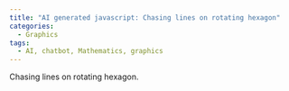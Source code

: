 ```yaml
---
title: "AI generated javascript: Chasing lines on rotating hexagon"
categories:
  - Graphics
tags:
  - AI, chatbot, Mathematics, graphics
---
```


Chasing lines on rotating hexagon.

<canvas id="canvas" width="800" height="600"></canvas>
<script>
        function drawRotating3DHexagon() {
            const canvas = document.getElementById("canvas");
            const ctx = canvas.getContext("2d");
            const parts = 60;
            const hexagonPoints = generateHexagonPoints(200);
            let rotationX = 0.01;
            let rotationY = 0.01;
            let rotationZ = 0.01;
            let counter = 0;
            let randomx = 0.01 * (Math.random() - 0.5);
            let randomy = 0.01 * (Math.random() - 0.5);
            let randomz = 0.01 * (Math.random() - 0.5);

            function generateHexagonPoints(radius) {
                const points = [];
                for (let i = 0; i < 6; i++) {
                    const angle = Math.PI / 3 * i;
                    points.push({
                        x: radius * Math.cos(angle),
                        y: radius * Math.sin(angle),
                        z: Math.random() * 200
                    });
                }
                return points;
            }

            function calculatePoints(start, end) {
                const points = [];
                for (let i = 0; i <= parts; i++) {
                    const t = i / parts;
                    points.push({
                        x: start.x + t * (end.x - start.x),
                        y: start.y + t * (end.y - start.y),
                        z: start.z + t * (end.z - start.z)
                    });
                }
                return points;
            }

            function getColorGradient(t) {
                const red = Math.floor(255 * (1 - t));
                const green = Math.floor(255 * t);
                const blue = 150;
                return `rgb(${red}, ${green}, ${blue})`;
            }

            function rotate3D(point) {
                // Rotation around X axis
                let { x, y, z } = point;
                let cosX = Math.cos(rotationX), sinX = Math.sin(rotationX);
                let y1 = y * cosX - z * sinX;
                let z1 = y * sinX + z * cosX;

                // Rotation around Y axis
                let cosY = Math.cos(rotationY), sinY = Math.sin(rotationY);
                let x2 = x * cosY + z1 * sinY;
                let z2 = -x * sinY + z1 * cosY;

                // Rotation around Z axis
                let cosZ = Math.cos(rotationZ), sinZ = Math.sin(rotationZ);
                let x3 = x2 * cosZ - y1 * sinZ;
                let y3 = x2 * sinZ + y1 * cosZ;

                return { x: x3, y: y3, z: z2 };
            }

            function drawLines() {
                ctx.clearRect(0, 0, canvas.width, canvas.height);
                const rotatedPoints = hexagonPoints.map(rotate3D);

                for (let i = 0; i < rotatedPoints.length; i++) {
                    const point1 = rotatedPoints[i];
                    const point2 = rotatedPoints[(i + 1) % rotatedPoints.length];
                    
                    const line1Points = calculatePoints({ x: 0, y: 0, z: 0 }, point1);
                    const line2Points = calculatePoints({ x: 0, y: 0, z: 0 }, point2);

                    for (let j = 0; j <= parts; j++) {
                        const startPoint = line1Points[j];
                        const endPoint = line2Points[parts - j];

                        ctx.beginPath();
                        ctx.moveTo(startPoint.x + 400, startPoint.y + 300);
                        ctx.lineTo(endPoint.x + 400, endPoint.y + 300);
                        ctx.strokeStyle = getColorGradient(j / parts);
                        ctx.stroke();
                    }
                }
            }

            function animate() {
                drawLines();
		if (counter > 500) {
                randomx = 0.01 * (Math.random() - 0.5);
                randomy = 0.01 * (Math.random() - 0.5);
                randomz = 0.01 * (Math.random() - 0.5);
		counter=0;
		}
		else {
                rotationX += randomx;
                rotationY += randomy;
                rotationZ += randomz;
		counter++;
		}
                requestAnimationFrame(animate);
            }

            animate(); // Start animation loop
        }

        drawRotating3DHexagon();
</script>
